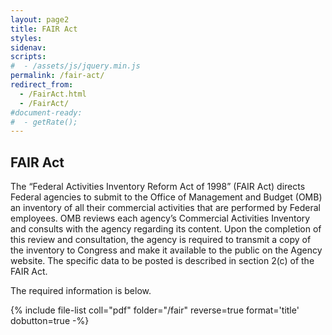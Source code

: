 ```yaml
---
layout: page2
title: FAIR Act
styles:
sidenav:
scripts:
#  - /assets/js/jquery.min.js
permalink: /fair-act/
redirect_from:
  - /FairAct.html
  - /FairAct/
#document-ready:
#  - getRate();
---
```


## FAIR Act

The “Federal Activities Inventory Reform Act of 1998” (FAIR Act) directs Federal agencies to submit to the Office of Management and Budget (OMB) an inventory of all their commercial activities that are performed by Federal employees. OMB reviews each agency’s Commercial Activities Inventory and consults with the agency regarding its content. Upon the completion of this review and consultation, the agency is required to transmit a copy of the inventory to Congress and make it available to the public on the Agency website. The specific data to be posted is described in section 2(c) of the FAIR Act.

The required information is below.

{% include file-list coll="pdf" folder="/fair" reverse=true format='title' dobutton=true -%}

<!-- CONTENT END -->
